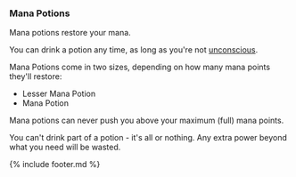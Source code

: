 ### Mana Potions

Mana potions restore your mana.

You can drink a potion any time, as long as you're not [unconscious](../../unconscious.md).

Mana Potions come in two sizes, depending on how many mana points they'll restore:
- Lesser Mana Potion
- Mana Potion

Mana potions can never push you above your maximum (full) mana points. 

You can't drink part of a potion - it's all or nothing. Any extra power beyond what you need will be wasted.


{% include footer.md %}